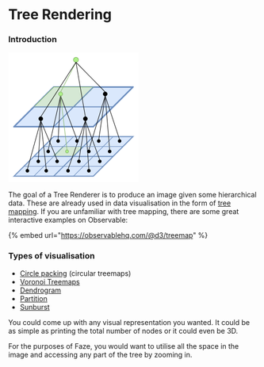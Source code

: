 # Tree Rendering

### Introduction

![](.gitbook/assets/squaretreemapping-treeflattening.png)

The goal of a Tree Renderer is to produce an image given some hierarchical data. These are already used in data visualisation in the form of [tree mapping](https://en.wikipedia.org/wiki/Treemapping). If you are unfamiliar with tree mapping, there are some great interactive examples on Observable:

{% embed url="https://observablehq.com/@d3/treemap" %}

### Types of visualisation

* [Circle packing](https://observablehq.com/@d3/circle-packing) \(circular treemaps\)
* [Voronoi Treemaps](https://www.jasondavies.com/voronoi-treemap/)
* [Dendrogram](https://observablehq.com/@d3/cluster-dendrogram)
* [Partition](https://observablehq.com/@d3/icicle)
* [Sunburst](https://observablehq.com/@d3/sunburst)

You could come up with any visual representation you wanted. It could be as simple as printing the total number of nodes or it could even be 3D.

For the purposes of Faze, you would want to utilise all the space in the image and accessing any part of the tree by zooming in.



